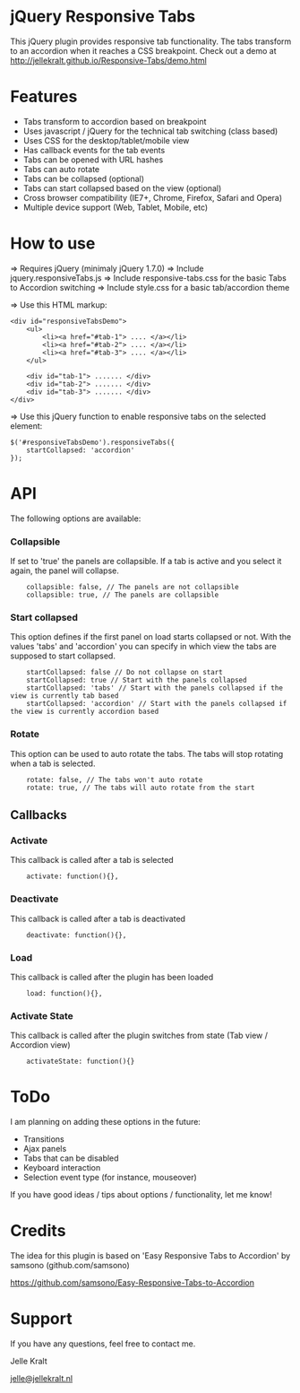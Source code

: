 jQuery Responsive Tabs
==============

This jQuery plugin provides responsive tab functionality. The tabs transform to an accordion when it reaches a CSS breakpoint.
Check out a demo at http://jellekralt.github.io/Responsive-Tabs/demo.html

Features
=========

+ Tabs transform to accordion based on breakpoint
+ Uses javascript / jQuery for the technical tab switching (class based)
+ Uses CSS for the desktop/tablet/mobile view
+ Has callback events for the tab events
+ Tabs can be opened with URL hashes
+ Tabs can auto rotate
+ Tabs can be collapsed (optional)
+ Tabs can start collapsed based on the view (optional)
+ Cross browser compatibility (IE7+, Chrome, Firefox, Safari and Opera)
+ Multiple device support (Web, Tablet, Mobile, etc)


How to use
==========

=> Requires jQuery (minimaly jQuery 1.7.0)
=> Include jquery.responsiveTabs.js
=> Include responsive-tabs.css for the basic Tabs to Accordion switching
=> Include style.css for a basic tab/accordion theme

=> Use this HTML markup:

    <div id="responsiveTabsDemo">          
        <ul>
            <li><a href="#tab-1"> .... </a></li>
            <li><a href="#tab-2"> .... </a></li>
            <li><a href="#tab-3"> .... </a></li>
        </ul> 
                                                
        <div id="tab-1"> ....... </div>
        <div id="tab-2"> ....... </div>
        <div id="tab-3"> ....... </div>
    </div>    
    
=> Use this jQuery function to enable responsive tabs on the selected element:

    $('#responsiveTabsDemo').responsiveTabs({
        startCollapsed: 'accordion'
    });
    
API
===

The following options are available:

### Collapsible
If set to 'true' the panels are collapsible. If a tab is active and you select it again, the panel will collapse.

        collapsible: false, // The panels are not collapsible
        collapsible: true, // The panels are collapsible

### Start collapsed
This option defines if the first panel on load starts collapsed or not. With the values 'tabs' and 'accordion' you can specify in which view the tabs are supposed to start collapsed.

        startCollapsed: false // Do not collapse on start
        startCollapsed: true // Start with the panels collapsed
        startCollapsed: 'tabs' // Start with the panels collapsed if the view is currently tab based
        startCollapsed: 'accordion' // Start with the panels collapsed if the view is currently accordion based
        
### Rotate
This option can be used to auto rotate the tabs. The tabs will stop rotating when a tab is selected.

        rotate: false, // The tabs won't auto rotate
        rotate: true, // The tabs will auto rotate from the start

Callbacks
---------

### Activate
This callback is called after a tab is selected

        activate: function(){},
        
### Deactivate
This callback is called after a tab is deactivated

        deactivate: function(){},

### Load
This callback is called after the plugin has been loaded

        load: function(){},
        
### Activate State
This callback is called after the plugin switches from state (Tab view / Accordion view)

        activateState: function(){}

ToDo
====
I am planning on adding these options in the future:
- Transitions
- Ajax panels
- Tabs that can be disabled
- Keyboard interaction
- Selection event type (for instance, mouseover)

If you have good ideas / tips about options / functionality, let me know!

Credits
=========
The idea for this plugin is based on 'Easy Responsive Tabs to Accordion' by samsono (github.com/samsono)

https://github.com/samsono/Easy-Responsive-Tabs-to-Accordion 

Support
=======
If you have any questions, feel free to contact me.

Jelle Kralt

jelle@jellekralt.nl
